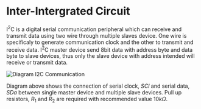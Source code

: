 # Inter-Intergrated Circuit

I<sup>2</sup>C is a digital serial communication peripheral which can receive and transmit data using two wire through multiple slaves device. 
One wire is specificaly to generate communication clock and the other to transmit and receive data. 
I<sup>2</sup>C master device send 8bit data with address byte and data byte to slave devices, thus only the slave device with address intended will receive or transmit data.
<br/>

![Diagram I2C Communication](https://github.com/user-attachments/assets/5c2d3047-43b0-429b-9107-c423228c7643)
<br/>

Diagram above shows the connection of serial clock, $SCl$ and serial data, $SDa$ between single master device and multiple slave devices. 
Pull up resistors, $R_{1}$ and $R_{2}$ are required with recommended value $10k\Omega$.
<br/>

<br/>
